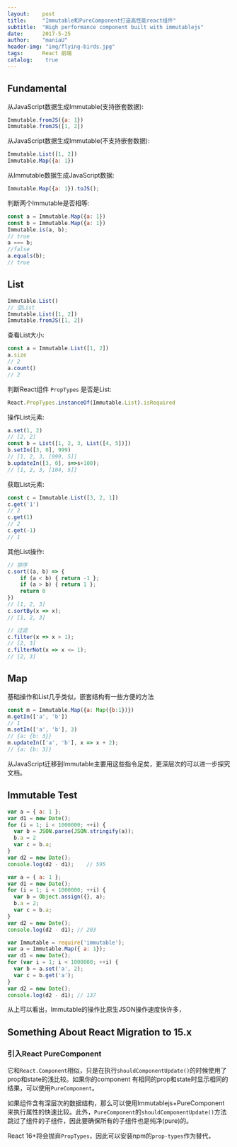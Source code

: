 ```yaml
---
layout:    post
title:     "Immutable和PureComponent打造高性能react组件"
subtitle:  "High performance component built with immutablejs"
date:      2017-5-25
author:    "maniaU"
header-img: "img/flying-birds.jpg"
tags:      React 前端
catalog:    true
---
```


## Fundamental

从JavaScript数据生成Immutable(支持嵌套数据):

```js
Immutable.fromJS({a: 1})
Immutable.fromJS([1, 2])
```

从JavaScript数据生成Immutable(不支持嵌套数据):

```js
Immutable.List([1, 2])
Immutable.Map({a: 1})
```

从Immutable数据生成JavaScript数据:

```js
Immutable.Map({a: 1}).toJS();
```

判断两个Immutable是否相等:

```js
const a = Immutable.Map({a: 1})
const b = Immutable.Map({a: 1})
Immutable.is(a, b);
// true
a === b; 
//false
a.equals(b); 
// true
```

## List

```js
Immutable.List() 
// 空List
Immutable.List([1, 2])
Immutable.fromJS([1, 2])
```

查看List大小:

```js
const a = Immutable.List([1, 2])
a.size
// 2
a.count()
// 2
```

判断React组件 `PropTypes` 是否是List:

```js
React.PropTypes.instanceOf(Immutable.List).isRequired
```

操作List元素:

```js
a.set(1, 2)
// [2, 2]
const b = List([1, 2, 3, List([4, 5])])
b.setIn([3, 0], 999)
// [1, 2, 3, [999, 5]]
b.updateIn([3, 0], s=>s+100);
// [1, 2, 3, [104, 5]]
```

获取List元素:

```js
const c = Immutable.List([3, 2, 1])
c.get('1') 
// 2
c.get(1) 
// 2
c.get(-1) 
// 1
```

其他List操作:

```js
// 排序
c.sort((a, b) => {
    if (a < b) { return -1 };
    if (a > b) { return 1 };
    return 0
}) 
// [1, 2, 3]
c.sortBy(x => x);
// [1, 2, 3]

// 过滤
c.filter(x => x > 1);
// [2, 3]
c.filterNot(x => x <= 1);
// [2, 3]
```

## Map

基础操作和List几乎类似，嵌套结构有一些方便的方法

```js
const m = Immutable.Map({a: Map({b:1})})
m.getIn(['a', 'b'])
// 1
m.setIn(['a', 'b'], 3)
// {a: {b: 3}}
m.updateIn(['a', 'b'], x => x + 2);
// {a: {b: 3}}
```

从JavaScript迁移到Immutable主要用这些指令足矣，更深层次的可以进一步探究文档。

## Immutable Test

```js
var a = { a: 1 };
var d1 = new Date();
for (i = 1; i < 1000000; ++i) {
  var b = JSON.parse(JSON.stringify(a));
  b.a = 2
  var c = b.a;
}
var d2 = new Date();
console.log(d2 - d1);    // 595

var a = { a: 1 };
var d1 = new Date();
for (i = 1; i < 1000000; ++i) {
  var b = Object.assign({}, a);
  b.a = 2;
  var c = b.a;
}
var d2 = new Date();
console.log(d2 - d1); // 203

var Immutable = require('immutable');
var a = Immutable.Map({ a: 1});
var d1 = new Date();
for (var i = 1; i < 1000000; ++i) {
  var b = a.set('a', 2);
  var c = b.get('a');
}
var d2 = new Date();
console.log(d2 - d1); // 137
```

从上可以看出，Immutable的操作比原生JSON操作速度快许多，

## Something About React Migration to 15.x

### 引入React PureComponent

它和`React.Component`相似，只是在执行`shouldComponentUpdate()`的时候使用了prop和state的浅比较。如果你的component 有相同的prop和state时显示相同的结果，可以使用`PureComponent`。

如果组件含有深层次的数据结构，那么可以使用Immutablejs+PureComponent来执行属性的快速比较。此外，`PureComponent`的`shouldComponentUpdate()`方法跳过了组件的子组件，因此要确保所有的子组件也是纯净(pure)的。

React 16+将会抛弃`PropTypes`，因此可以安装npm的`prop-types`作为替代，

